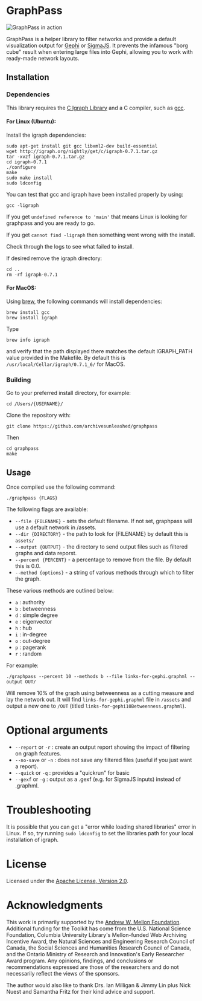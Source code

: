 # GraphPass

![GraphPass in action](https://user-images.githubusercontent.com/3834704/35356808-87152cf0-011f-11e8-9264-9c411ca16b3e.png)

GraphPass is a helper library to filter networks and provide a default
visualization output for [Gephi](https://gephi.org/) or [SigmaJS](https://sigmaja.org). It prevents the infamous "borg cube" result when entering large files into Gephi, allowing you to work with ready-made network layouts.

## Installation

### Dependencies

This library requires the [C Igraph Library](http://igraph.org/c/) and
a C compiler, such as [gcc](https://gcc.gnu.org/).

#### For Linux (Ubuntu):

Install the igraph dependencies:

``` 
sudo apt-get install git gcc libxml2-dev build-essential
wget http://igraph.org/nightly/get/c/igraph-0.7.1.tar.gz
tar -xvzf igraph-0.7.1.tar.gz
cd igraph-0.7.1
./configure
make
sudo make install
sudo ldconfig
```

You can test that gcc and igraph have been installed properly by using:

```
gcc -ligraph
```

If you get `undefined reference to 'main'` that means Linux is looking for
graphpass and you are ready to go.

If you get `cannot find -ligraph` then something went wrong with the install.  

Check through the logs to see what failed to install.

If desired remove the igraph directory:

```
cd ..
rm -rf igraph-0.7.1
```

#### For MacOS:

Using [brew](https://brew.sh/), the following commands will install dependencies:

```
brew install gcc
brew install igraph
```

Type

```
brew info igraph
```

and verify that the path displayed there matches the default IGRAPH_PATH value provided in the Makefile. By default this is `/usr/local/Cellar/igraph/0.7.1_6/` for MacOS.

### Building

Go to your preferred install directory, for example:

```
cd /Users/{USERNAME}/
```

Clone the repository with:

```
git clone https://github.com/archivesunleashed/graphpass
```

Then

```
cd graphpass
make
```

## Usage

Once compiled use the following command:

```
./graphpass {FLAGS}
```

The following flags are available:

* `--file {FILENAME}` - sets the default filename.  If not set, graphpass will use
a default network in /assets.
* `--dir {DIRECTORY}` - the path to look for {FILENAME} by default this is `assets/`
* `--output {OUTPUT}` - the directory to send output files such as filtered graphs
and data reporst.
* `--percent {PERCENT}` - a percentage to remove from the file.  By default this is 0.0.
* `--method {options}` - a string of various methods through which to filter the 
graph.

These various methods are outlined below:

* `a` : authority
* `b` : betweenness
* `d` : simple degree
* `e` : eigenvector
* `h` : hub
* `i` : in-degree
* `o` : out-degree
* `p` : pagerank
* `r` : random

For example:

```
./graphpass --percent 10 --methods b --file links-for-gephi.graphml --output OUT/
```

Will remove 10% of the graph using betweenness as a cutting measure and lay the network out. It will find `links-for-gephi.graphml` file in `/assets` and output a new one to `/OUT` (titled `links-for-gephi10Betweenness.graphml`).

# Optional arguments

* `--report` or `-r` : create an output report showing the impact of filtering on graph features.
* `--no-save` or `-n` : does not save any filtered files (useful if you just want a report).
* `--quick` or `-q` : provides a "quickrun" for basic 
* `--gexf` or `-g` : output as a .gexf (e.g. for SigmaJS inputs) instead of .graphml.

# Troubleshooting

It is possible that you can get a "error while loading shared libraries" error in Linux.  If so, try running `sudo ldconfig` to set the libraries path for your local installation of igraph.

# License

Licensed under the [Apache License, Version 2.0](http://www.apache.org/licenses/LICENSE-2.0).

# Acknowledgments

This work is primarily supported by the [Andrew W. Mellon Foundation](https://uwaterloo.ca/arts/news/multidisciplinary-project-will-help-historians-unlock). Additional funding for the Toolkit has come from the U.S. National Science Foundation, Columbia University Library's Mellon-funded Web Archiving Incentive Award, the Natural Sciences and Engineering Research Council of Canada, the Social Sciences and Humanities Research Council of Canada, and the Ontario Ministry of Research and Innovation's Early Researcher Award program. Any opinions, findings, and conclusions or recommendations expressed are those of the researchers and do not necessarily reflect the views of the sponsors.

The author would also like to thank Drs. Ian Milligan & Jimmy Lin plus Nick Nuest and Samantha Fritz for their kind advice and support.
